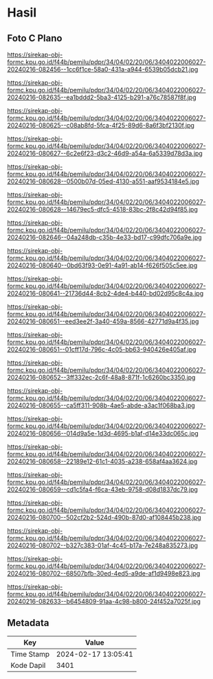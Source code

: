 # Hasil

## Foto C Plano

https://sirekap-obj-formc.kpu.go.id/f44b/pemilu/pdpr/34/04/02/20/06/3404022006027-20240216-082456--1cc6f1ce-58a0-431a-a944-6539b05dcb21.jpg

https://sirekap-obj-formc.kpu.go.id/f44b/pemilu/pdpr/34/04/02/20/06/3404022006027-20240216-082635--ea1bddd2-5ba3-4125-b291-a76c78587f8f.jpg

https://sirekap-obj-formc.kpu.go.id/f44b/pemilu/pdpr/34/04/02/20/06/3404022006027-20240216-080625--c08ab8fd-5fca-4f25-89d6-8a6f3bf2130f.jpg

https://sirekap-obj-formc.kpu.go.id/f44b/pemilu/pdpr/34/04/02/20/06/3404022006027-20240216-080627--6c2e6f23-d3c2-46d9-a54a-6a5339d78d3a.jpg

https://sirekap-obj-formc.kpu.go.id/f44b/pemilu/pdpr/34/04/02/20/06/3404022006027-20240216-080628--0500b07d-05ed-4130-a551-aaf9534184e5.jpg

https://sirekap-obj-formc.kpu.go.id/f44b/pemilu/pdpr/34/04/02/20/06/3404022006027-20240216-080628--14679ec5-dfc5-4518-83bc-2f8c42d94f85.jpg

https://sirekap-obj-formc.kpu.go.id/f44b/pemilu/pdpr/34/04/02/20/06/3404022006027-20240216-082646--04a248db-c35b-4e33-bd17-c99dfc706a9e.jpg

https://sirekap-obj-formc.kpu.go.id/f44b/pemilu/pdpr/34/04/02/20/06/3404022006027-20240216-080640--0bd63f93-0e91-4a91-ab14-f626f505c5ee.jpg

https://sirekap-obj-formc.kpu.go.id/f44b/pemilu/pdpr/34/04/02/20/06/3404022006027-20240216-080641--21736d44-8cb2-4de4-b440-bd02d95c8c4a.jpg

https://sirekap-obj-formc.kpu.go.id/f44b/pemilu/pdpr/34/04/02/20/06/3404022006027-20240216-080651--eed3ee2f-3a40-459a-8566-42771d9a4f35.jpg

https://sirekap-obj-formc.kpu.go.id/f44b/pemilu/pdpr/34/04/02/20/06/3404022006027-20240216-080651--01cff17d-796c-4c05-bb63-940426e405af.jpg

https://sirekap-obj-formc.kpu.go.id/f44b/pemilu/pdpr/34/04/02/20/06/3404022006027-20240216-080652--3ff332ec-2c6f-48a8-871f-1c6260bc3350.jpg

https://sirekap-obj-formc.kpu.go.id/f44b/pemilu/pdpr/34/04/02/20/06/3404022006027-20240216-080655--ca5ff311-908b-4ae5-abde-a3ac1f068ba3.jpg

https://sirekap-obj-formc.kpu.go.id/f44b/pemilu/pdpr/34/04/02/20/06/3404022006027-20240216-080656--014d9a5e-1d3d-4695-b1af-d14e33dc065c.jpg

https://sirekap-obj-formc.kpu.go.id/f44b/pemilu/pdpr/34/04/02/20/06/3404022006027-20240216-080658--22189e12-61c1-4035-a238-658af4aa3624.jpg

https://sirekap-obj-formc.kpu.go.id/f44b/pemilu/pdpr/34/04/02/20/06/3404022006027-20240216-080659--cd1c5fa4-f6ca-43eb-9758-d08d1837dc79.jpg

https://sirekap-obj-formc.kpu.go.id/f44b/pemilu/pdpr/34/04/02/20/06/3404022006027-20240216-080700--502cf2b2-524d-490b-87d0-af108445b238.jpg

https://sirekap-obj-formc.kpu.go.id/f44b/pemilu/pdpr/34/04/02/20/06/3404022006027-20240216-080702--b327c383-01af-4c45-b17a-7e248a835273.jpg

https://sirekap-obj-formc.kpu.go.id/f44b/pemilu/pdpr/34/04/02/20/06/3404022006027-20240216-080702--68507bfb-30ed-4ed5-a9de-af1d9498e823.jpg

https://sirekap-obj-formc.kpu.go.id/f44b/pemilu/pdpr/34/04/02/20/06/3404022006027-20240216-082633--b6454809-91aa-4c98-b800-24f452a7025f.jpg


## Metadata

| Key        | Value               |
| ---------- | ------------------- |
| Time Stamp | 2024-02-17 13:05:41 |
| Kode Dapil | 3401                |




